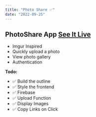 ```yaml
---
title: "Photo Share ✅"
date: "2022-09-25"
---
```

## PhotoShare App [See It Live](https://photos.wkmn.app)

* Imgur Inspired
* Quickly upload a photo
* View photo gallery
* Authentication

__Todo:__
* ✅ Build the outline
* ✅ Style the frontend
* ✅ Firebase
* ✅ Upload Function
* ✅ Display Images
* ✅ Copy Links on Click
